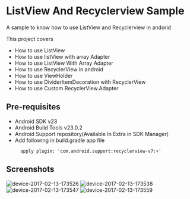 # ListView And Recyclerview Sample 
A sample to know how to use ListView and Recyclerview in andorid 

This project covers 

- How to use ListView
- How to use listView with array Adapter 
- How to use ListView With Array Adapter 
- How to use RecyclerView in android 
- How to use ViewHolder 
- How to use DividerItemDecoration with RecyclerView 
- How to use Custom RecyclerView.Adapter

Pre-requisites
--------------

- Android SDK v23
- Android Build Tools v23.0.2
- Android Support repository(Available In Extra in SDK Manager)
- Add following in build.gradle app file <br>
  ```
    apply plugin: 'com.android.support:recyclerview-v7:+'
  ```

Screenshots
--------------
![device-2017-02-13-173526](https://cloud.githubusercontent.com/assets/7554816/22883067/54b809dc-f214-11e6-9299-892943b7a53d.png)
![device-2017-02-13-173538](https://cloud.githubusercontent.com/assets/7554816/22883066/54b7fae6-f214-11e6-9c9e-6078afe26d37.png)
![device-2017-02-13-173547](https://cloud.githubusercontent.com/assets/7554816/22883068/54bbaf74-f214-11e6-9f1b-479f1ce7c19b.png)
![device-2017-02-13-173559](https://cloud.githubusercontent.com/assets/7554816/22883069/54bf6dc6-f214-11e6-8527-a75e55dbcf1d.png)

